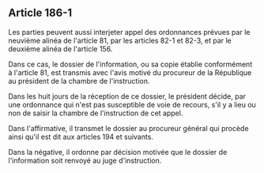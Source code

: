 Article 186-1
----
Les parties peuvent aussi interjeter appel des ordonnances prévues par le
neuvième alinéa de l'article 81, par les articles 82-1 et 82-3, et par le
deuxième alinéa de l'article 156.

Dans ce cas, le dossier de l'information, ou sa copie établie conformément à
l'article 81, est transmis avec l'avis motivé du procureur de la République au
président de la chambre de l'instruction.

Dans les huit jours de la réception de ce dossier, le président décide, par une
ordonnance qui n'est pas susceptible de voie de recours, s'il y a lieu ou non de
saisir la chambre de l'instruction de cet appel.

Dans l'affirmative, il transmet le dossier au procureur général qui procède
ainsi qu'il est dit aux articles 194 et suivants.

Dans la négative, il ordonne par décision motivée que le dossier de
l'information soit renvoyé au juge d'instruction.
